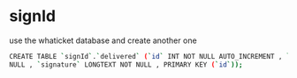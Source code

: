 # signId

use the whaticket database and create another one
```bash
CREATE TABLE `signId`.`delivered` (`id` INT NOT NULL AUTO_INCREMENT , `unit` VARCHAR(255) NOT NULL , `xworkId` INT(20) NOT NULL , `date` DATETIME NOT NULL , `atendant` VARCHAR(255) NOT
NULL , `signature` LONGTEXT NOT NULL , PRIMARY KEY (`id`));
```
